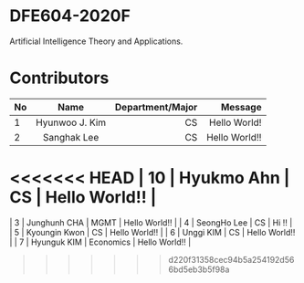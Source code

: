 # DFE604-2020F
Artificial Intelligence Theory and Applications.

# Contributors
| No            | Name           | Department/Major | Message           |
| ------------- |:--------------:| ----------------:|------------------:|
| 1             | Hyunwoo J. Kim | CS               | Hello World!      |
| 2             | Sanghak Lee    | CS               | Hello World!!     |
<<<<<<< HEAD
| 10             | Hyukmo Ahn    | CS               | Hello World!!     |
=======
| 3             | Junghunh CHA | MGMT          | Hello World!!     |
| 4             | SeongHo Lee    | CS               | Hi !!                 |
| 5             | Kyoungin Kwon    | CS               | Hello World!!     |
| 6             | Unggi KIM    | CS               | Hello World!!     |
| 7             | Hyunguk KIM    | Economics               | Hello World!!     |
>>>>>>> d220f31358cec94b5a254192d566bd5eb3b5f98a
